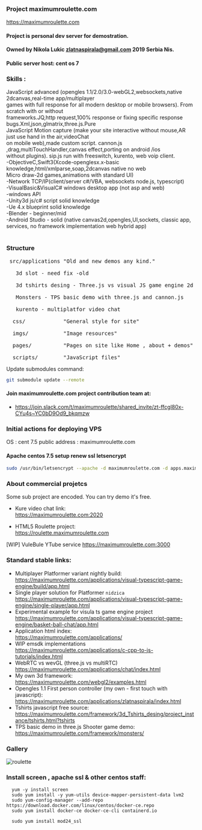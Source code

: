 
### Project maximumroulette.com ###

 https://maximumroulette.com

 #### Project is personal dev server for demostration.
 #### Owned by Nikola Lukic zlatnaspirala@gmail.com 2019 Serbia Nis.

 #### Public server host: cent os 7

 ### Skills : ###

JavaScript advanced (opengles 1.1/2.0/3.0-webGL2,websockets,native 2dcanvas,real-time app/multiplayer <br/>
games with full response for all modern desktop or mobile browsers). From scratch with or without <br/>
frameworks.JQ,http request,100% response or fixing specific response bugs.Xml,json,glmatrix,three.js.Pure<br/>
JavaScript Motion capture (make your site interactive without mouse,AR just use hand in the air,videoChat<br/>
on mobile web),made custom script. cannon.js ,drag,multiTouchHandler,canvas effect,porting on android /ios<br/>
without plugins). sip.js run with freeswitch, kurento, web voip client.<br/>
-ObjectiveC,Swift3(Xcode-openglesx.x-basic knowledge,html/xmlparse,soap,2dcanvas native no web<br/>
 Micro draw-2d games,animations with standard UI)<br/>
-Network TCP/IP(client/server c#/VBA, websockets node.js, typescript)<br/>
-VisualBasic&VisualC# windows desktop app (not asp and web)<br/>
-windows API<br/>
-Unity3d js/c# script solid knowledge<br/>
-Ue 4.x blueprint solid knowledge<br/>
-Blender - beginner/mid<br/>
-Android Studio - solid (native canvas2d,opengles,UI,sockets, classic app,
 services, no framework implementation web hybrid app)<br/>
<br/>

### Structure ###
<pre>
 src/applications "Old and new demos any kind."<br/>
   3d slot - need fix -old<br/>
   3d tshirts desing - Three.js vs visual JS game engine 2d<br/>
   Monsters - TPS basic demo with three.js and cannon.js<br/>
   kurento - multiplatfor video chat<br/>
  css/            "General style for site"<br/>
  imgs/           "Image resources"<br/>
  pages/          "Pages on site like Home , about + demos"<br/>
  scripts/        "JavaScript files"
</pre>

Update submodules command:
```bash
git submodule update --remote
```

#### Join maximumroulette.com project contribution team at:
- https://join.slack.com/t/maximumroulette/shared_invite/zt-ffcgl80x-CYu4s~YC0bD9Od9_bkqmzw

### Initial actions for deploying VPS ###

 OS : cent 7.5
 public address : maximumroulette.com

#### Apache centos 7.5 setup renew ssl letsencrypt ####

```bash
sudo /usr/bin/letsencrypt --apache -d maximumroulette.com -d apps.maximumroulette.com -d kure.maximumroulette.com -d roulette.maximumroulette.com -d artificialintelligence.maximumroulette.com
```

### About commercial projetcs

 Some sub project are encoded. You can try demo it's free.

  - Kure video chat link:</BR>
  https://maximumroulette.com:2020

  - HTML5 Roulette project:</BR>
  https://roulette.maximumroulette.com

  [WIP] VuleBule YTube service
  https://maximumroulette.com:3000

### Standard stable links:

  - Multiplayer Platformer variant nightly build:</BR>
  https://maximumroulette.com/applications/visual-typescript-game-engine/build/app.html
  - Single player solution for Platformer `nidzica`</BR>
  https://maximumroulette.com/applications/visual-typescript-game-engine/single-player/app.html
  - Experimental example for visula ts game engine project</BR>
  https://maximumroulette.com/applications/visual-typescript-game-engine/basket-ball-chat/app.html
  - Application html index:</BR>
  https://maximumroulette.com/applications/
  - WIP emsdk implementations</BR>
  https://maximumroulette.com/applications/c-cpp-to-js-tutorials/index.html
  - WebRTC vs wevGL (three.js vs multiRTC)</BR>
  https://maximumroulette.com/applications/chat/index.html
  - My own 3d framework:</BR>
  https://maximumroulette.com/webgl2/examples.html
  - Opengles 1.1 First person controller (my own - first touch with javascript):</BR>
  https://maximumroulette.com/applications/zlatnaspirala/index.html
  - Tshirts javascript free source: </BR>
  https://maximumroulette.com/framework/3d_Tshirts_desing/project_instance/tshirts.html?tshirts
  - TPS basic demo in three.js Shooter game demo:</BR>
  https://maximumroulette.com/framework/monsters/


### Gallery ###

![roulette]()

### Install screen , apache ssl & other centos staff: ###

```console
  yum -y install screen
  sudo yum install -y yum-utils device-mapper-persistent-data lvm2
  sudo yum-config-manager --add-repo https://download.docker.com/linux/centos/docker-ce.repo
  sudo yum install docker-ce docker-ce-cli containerd.io
```

```console
  sudo yum install mod24_ssl
```
